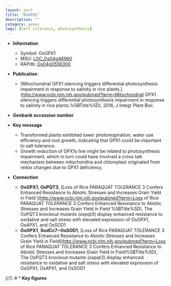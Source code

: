 ```yaml
---
layout: post
title: "OsGPX1"
description: ""
category: genes
tags: [salt tolerance, photosynthesis]
---
```


* **Information**  
    + Symbol: OsGPX1  
    + MSU: [LOC_Os04g46960](http://rice.uga.edu/cgi-bin/ORF_infopage.cgi?orf=LOC_Os04g46960)  
    + RAPdb: [Os04g0556300](https://rapdb.dna.affrc.go.jp/locus/?name=Os04g0556300)  

* **Publication**  
    + [Mitochondrial GPX1 silencing triggers differential photosynthesis impairment in response to salinity in rice plants.](http://www.ncbi.nlm.nih.gov/pubmed?term=Mitochondrial GPX1 silencing triggers differential photosynthesis impairment in response to salinity in rice plants.%5BTitle%5D), 2016, J Integr Plant Biol.

* **Genbank accession number**  

* **Key message**  
    + Transformed plants exhibited lower photorespiration, water use efficiency and root growth, indicating that GPX1 could be important to salt tolerance.
    + Growth reduction of GPX1s line might be related to photosynthesis impairment, which in turn could have involved a cross talk mechanism between mitochondria and chloroplast originated from redox changes due to GPX1 deficiency.

* **Connection**  
    + __OsGPX1__, __OsPQT3__, [Loss of Rice PARAQUAT TOLERANCE 3 Confers Enhanced Resistance to Abiotic Stresses and Increases Grain Yield in Field ](http://www.ncbi.nlm.nih.gov/pubmed?term=Loss of Rice PARAQUAT TOLERANCE 3 Confers Enhanced Resistance to Abiotic Stresses and Increases Grain Yield in Field %5BTitle%5D),  The OsPQT3 knockout mutants (ospqt3) display enhanced resistance to oxidative and salt stress with elevated expression of OsGPX1, OsAPX1, and OsSOD1
    + __OsGPX1__, __SodCc7~OsSOD1__, [Loss of Rice PARAQUAT TOLERANCE 3 Confers Enhanced Resistance to Abiotic Stresses and Increases Grain Yield in Field](http://www.ncbi.nlm.nih.gov/pubmed?term=Loss of Rice PARAQUAT TOLERANCE 3 Confers Enhanced Resistance to Abiotic Stresses and Increases Grain Yield in Field%5BTitle%5D),  The OsPQT3 knockout mutants (ospqt3) display enhanced resistance to oxidative and salt stress with elevated expression of OsGPX1, OsAPX1, and OsSOD1

[//]: # * **Key figures**  


